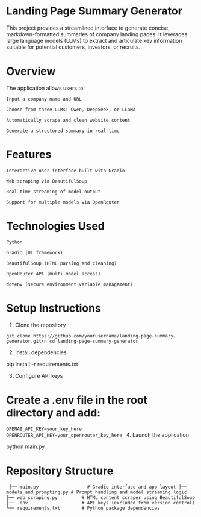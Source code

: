 # Landing Page Summary Generator

This project provides a streamlined interface to generate concise, markdown-formatted summaries of company landing pages. It leverages large language models (LLMs) to extract and articulate key information suitable for potential customers, investors, or recruits.
# Overview

The application allows users to:

    Input a company name and URL

    Choose from three LLMs: Qwen, DeepSeek, or LLaMA

    Automatically scrape and clean website content

    Generate a structured summary in real-time

# Features

    Interactive user interface built with Gradio

    Web scraping via BeautifulSoup

    Real-time streaming of model output

    Support for multiple models via OpenRouter

# Technologies Used

    Python

    Gradio (UI framework)

    BeautifulSoup (HTML parsing and cleaning)

    OpenRouter API (multi-model access)

    dotenv (secure environment variable management)
# Setup Instructions
1. Clone the repository

`git clone https://github.com/yourusername/landing-page-summary-generator.git\n
cd landing-page-summary-generator
`

2. Install dependencies

pip install -r requirements.txt

3. Configure API keys

# Create a .env file in the root directory and add:

`OPENAI_API_KEY=your_key_here
OPENROUTER_API_KEY=your_openrouter_key_here
`
4. Launch the application

python main.py

# Repository Structure
`
├── main.py                  # Gradio interface and app layout
├── models_and_prompting.py # Prompt handling and model streaming logic
├── web_scraping.py         # HTML content scraper using BeautifulSoup
├── .env                    # API keys (excluded from version control)
└── requirements.txt        # Python package dependencies`
